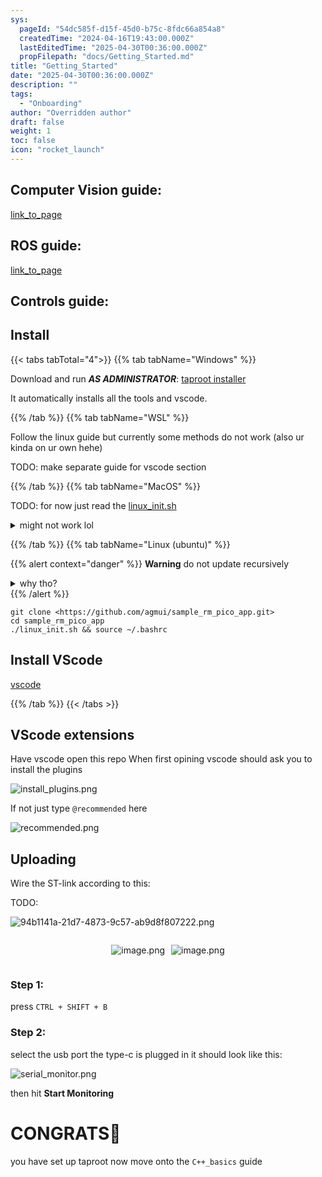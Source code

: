```yaml
---
sys:
  pageId: "54dc585f-d15f-45d0-b75c-8fdc66a854a8"
  createdTime: "2024-04-16T19:43:00.000Z"
  lastEditedTime: "2025-04-30T00:36:00.000Z"
  propFilepath: "docs/Getting_Started.md"
title: "Getting_Started"
date: "2025-04-30T00:36:00.000Z"
description: ""
tags:
  - "Onboarding"
author: "Overridden author"
draft: false
weight: 1
toc: false
icon: "rocket_launch"
---
```


## Computer Vision guide:

[link_to_page](86d45bc0-388b-4d26-8848-44f255f73d0e)

## ROS guide:

[link_to_page](3c76c1de-ec8f-46d6-8b0a-294005edc2d5)

## Controls guide:

## Install

{{< tabs tabTotal="4">}}
{{% tab tabName="Windows" %}}

Download and run _**AS ADMINISTRATOR**_: [taproot installer](https://github.com/Thornbots/TeachingFreshies/releases/tag/1.0)

It automatically installs all the tools and vscode.

{{% /tab %}}
{{% tab tabName="WSL" %}}

Follow the linux guide but currently some methods do not work (also ur kinda on ur own hehe)

TODO: make separate guide for vscode section

{{% /tab %}}
{{% tab tabName="MacOS" %}}

TODO: for now just read the [linux_init.sh](https://github.com/agmui/sample_rm_pico_app/blob/main/linux_init.sh)

<details>
<summary>might not work lol</summary>

`brew install libusb pkg-config`

Next install: [vscode](https://code.visualstudio.com/Download)

</details>

{{% /tab %}}
{{% tab tabName="Linux (ubuntu)" %}}

{{% alert context="danger" %}}
**Warning** do not update recursively
<details>
<summary>why tho?</summary>
There are some submodules that may go on for a while (like tinyusb) and I highly
recommend you don't need to get them.
If you want to see what submodules I update just look in `linux_init.sh`
</details>
{{% /alert %}}

```shell
git clone <https://github.com/agmui/sample_rm_pico_app.git>
cd sample_rm_pico_app
./linux_init.sh && source ~/.bashrc
```

## Install VScode

[vscode](https://code.visualstudio.com/Download)

{{% /tab %}}
{{< /tabs >}}

## VScode extensions

Have vscode open this repo
When first opining vscode should ask you to install the plugins

![install_plugins.png](https://prod-files-secure.s3.us-west-2.amazonaws.com/d518164a-d88e-44d1-a4ee-3adb3bd8bce0/89bd30f0-1825-4e77-867b-0a41ce370880/install_plugins.png?X-Amz-Algorithm=AWS4-HMAC-SHA256&X-Amz-Content-Sha256=UNSIGNED-PAYLOAD&X-Amz-Credential=ASIAZI2LB466TU6RC7DP%2F20250614%2Fus-west-2%2Fs3%2Faws4_request&X-Amz-Date=20250614T190240Z&X-Amz-Expires=3600&X-Amz-Security-Token=IQoJb3JpZ2luX2VjEEsaCXVzLXdlc3QtMiJHMEUCIQCCP6NgoTZG2dpD1%2FKjPIOOVA0qb228GoXSc7TqbgvbsQIgU7%2FmQxwJsALqSn4elu5nnydfFdzdrCjELIhsVqQZGCcq%2FwMIMxAAGgw2Mzc0MjMxODM4MDUiDAkwQySC9xTb4KDpMyrcA2xoRCuwA7DPR6XcCHOOzYc8yZq%2FG7WEhyknaeA%2F5VjKs6TAjKOvONLVRiNsavtQkTIW8jrVn%2BA3oKFNA1YlmU%2FB%2FHHwmmAr9psSn5n8AeR88Y8IhaEPuW1TIP3dRaVPltHzeaqcii8Bc2EV98w1tN8pr8X6rS%2FJPUKRzQfVmNJy6WJeBO97YU%2BoBTTMLPZqtU3ZgM3d0w1%2BTGo7q4%2B0%2FC46NR2nWZ4FBiadNxfo7rUmG%2F8WwvJ0%2BAGkcpbjZcXBBcHMAal9fdgldXL1Ln7f2c9B%2BETHzA8if0KCQas708cWrj7442LFUVpO89YuhlO1qvoW6YAEfBOpqlg44MoJrE4%2FcOCebH%2FVobWPKXpPKRgLBpxf5Kra5RKQeSc1kGAsbnSRsK%2F5X3eiJtx8MgnDTMvxs9UMM%2FUGDBhYMP%2FngZFF4lZ2F1HwPGXPcI3hhhWexBMlE3YM4emrVJjTMhehUcWqKQhawfbZazaAm%2BSG0gw%2Bgl4nYIWBQc8WabBn56diTbTnt2LTgPCsAD08rWpeIDEQpwYjzT%2B7dQi1amZvFrdEHzMSYDHj7Dc9SXK10qaURPZu5BjVCZv4vWnJMyslNyZ4F0jXbazlHHmGhkvUArgYQrJ48qrHU0kYSw48MK%2F6tsIGOqUBXj5Q2Zy7zbN%2B3uTJe5zoXkyvQtDNPwrWguhlC2AJnVLf%2BhHA5IOB%2BCu%2Fqxh%2F5rmadAOg64NYz3cLMClma18%2Bnw2HD1EAJSuQSuyjvevOcyoFfDBNn5j9dVCScoMPTvYqqVoQS3fYRzgdZUaFMk0h8UcpzvgPyvmzzNuBFbtKNDMVEFH7Kl%2BDu2aqREwZVgMbEbGHL0TUb4%2Blr5cjSNOTaWBctkX1&X-Amz-Signature=40dc3aa2ae595b4601fe2db9818e9baf9aeb6e5ac35104ff9f35bf27cf54fbd2&X-Amz-SignedHeaders=host&x-amz-checksum-mode=ENABLED&x-id=GetObject)

If not just type `@recommended` here  

![recommended.png](https://prod-files-secure.s3.us-west-2.amazonaws.com/d518164a-d88e-44d1-a4ee-3adb3bd8bce0/61e661e9-5d85-4dfc-be0d-8d2097a5e793/recommended.png?X-Amz-Algorithm=AWS4-HMAC-SHA256&X-Amz-Content-Sha256=UNSIGNED-PAYLOAD&X-Amz-Credential=ASIAZI2LB466TU6RC7DP%2F20250614%2Fus-west-2%2Fs3%2Faws4_request&X-Amz-Date=20250614T190240Z&X-Amz-Expires=3600&X-Amz-Security-Token=IQoJb3JpZ2luX2VjEEsaCXVzLXdlc3QtMiJHMEUCIQCCP6NgoTZG2dpD1%2FKjPIOOVA0qb228GoXSc7TqbgvbsQIgU7%2FmQxwJsALqSn4elu5nnydfFdzdrCjELIhsVqQZGCcq%2FwMIMxAAGgw2Mzc0MjMxODM4MDUiDAkwQySC9xTb4KDpMyrcA2xoRCuwA7DPR6XcCHOOzYc8yZq%2FG7WEhyknaeA%2F5VjKs6TAjKOvONLVRiNsavtQkTIW8jrVn%2BA3oKFNA1YlmU%2FB%2FHHwmmAr9psSn5n8AeR88Y8IhaEPuW1TIP3dRaVPltHzeaqcii8Bc2EV98w1tN8pr8X6rS%2FJPUKRzQfVmNJy6WJeBO97YU%2BoBTTMLPZqtU3ZgM3d0w1%2BTGo7q4%2B0%2FC46NR2nWZ4FBiadNxfo7rUmG%2F8WwvJ0%2BAGkcpbjZcXBBcHMAal9fdgldXL1Ln7f2c9B%2BETHzA8if0KCQas708cWrj7442LFUVpO89YuhlO1qvoW6YAEfBOpqlg44MoJrE4%2FcOCebH%2FVobWPKXpPKRgLBpxf5Kra5RKQeSc1kGAsbnSRsK%2F5X3eiJtx8MgnDTMvxs9UMM%2FUGDBhYMP%2FngZFF4lZ2F1HwPGXPcI3hhhWexBMlE3YM4emrVJjTMhehUcWqKQhawfbZazaAm%2BSG0gw%2Bgl4nYIWBQc8WabBn56diTbTnt2LTgPCsAD08rWpeIDEQpwYjzT%2B7dQi1amZvFrdEHzMSYDHj7Dc9SXK10qaURPZu5BjVCZv4vWnJMyslNyZ4F0jXbazlHHmGhkvUArgYQrJ48qrHU0kYSw48MK%2F6tsIGOqUBXj5Q2Zy7zbN%2B3uTJe5zoXkyvQtDNPwrWguhlC2AJnVLf%2BhHA5IOB%2BCu%2Fqxh%2F5rmadAOg64NYz3cLMClma18%2Bnw2HD1EAJSuQSuyjvevOcyoFfDBNn5j9dVCScoMPTvYqqVoQS3fYRzgdZUaFMk0h8UcpzvgPyvmzzNuBFbtKNDMVEFH7Kl%2BDu2aqREwZVgMbEbGHL0TUb4%2Blr5cjSNOTaWBctkX1&X-Amz-Signature=f23c8942d5232441ef2be31b69b4dc960ba255f85e1682d051bbbf29b71db130&X-Amz-SignedHeaders=host&x-amz-checksum-mode=ENABLED&x-id=GetObject)

## Uploading

Wire the ST-link according to this:

TODO:

![94b1141a-21d7-4873-9c57-ab9d8f807222.png](https://prod-files-secure.s3.us-west-2.amazonaws.com/d518164a-d88e-44d1-a4ee-3adb3bd8bce0/e5fad17d-ab82-4300-9f4c-505ab4b1202c/94b1141a-21d7-4873-9c57-ab9d8f807222.png?X-Amz-Algorithm=AWS4-HMAC-SHA256&X-Amz-Content-Sha256=UNSIGNED-PAYLOAD&X-Amz-Credential=ASIAZI2LB466TU6RC7DP%2F20250614%2Fus-west-2%2Fs3%2Faws4_request&X-Amz-Date=20250614T190240Z&X-Amz-Expires=3600&X-Amz-Security-Token=IQoJb3JpZ2luX2VjEEsaCXVzLXdlc3QtMiJHMEUCIQCCP6NgoTZG2dpD1%2FKjPIOOVA0qb228GoXSc7TqbgvbsQIgU7%2FmQxwJsALqSn4elu5nnydfFdzdrCjELIhsVqQZGCcq%2FwMIMxAAGgw2Mzc0MjMxODM4MDUiDAkwQySC9xTb4KDpMyrcA2xoRCuwA7DPR6XcCHOOzYc8yZq%2FG7WEhyknaeA%2F5VjKs6TAjKOvONLVRiNsavtQkTIW8jrVn%2BA3oKFNA1YlmU%2FB%2FHHwmmAr9psSn5n8AeR88Y8IhaEPuW1TIP3dRaVPltHzeaqcii8Bc2EV98w1tN8pr8X6rS%2FJPUKRzQfVmNJy6WJeBO97YU%2BoBTTMLPZqtU3ZgM3d0w1%2BTGo7q4%2B0%2FC46NR2nWZ4FBiadNxfo7rUmG%2F8WwvJ0%2BAGkcpbjZcXBBcHMAal9fdgldXL1Ln7f2c9B%2BETHzA8if0KCQas708cWrj7442LFUVpO89YuhlO1qvoW6YAEfBOpqlg44MoJrE4%2FcOCebH%2FVobWPKXpPKRgLBpxf5Kra5RKQeSc1kGAsbnSRsK%2F5X3eiJtx8MgnDTMvxs9UMM%2FUGDBhYMP%2FngZFF4lZ2F1HwPGXPcI3hhhWexBMlE3YM4emrVJjTMhehUcWqKQhawfbZazaAm%2BSG0gw%2Bgl4nYIWBQc8WabBn56diTbTnt2LTgPCsAD08rWpeIDEQpwYjzT%2B7dQi1amZvFrdEHzMSYDHj7Dc9SXK10qaURPZu5BjVCZv4vWnJMyslNyZ4F0jXbazlHHmGhkvUArgYQrJ48qrHU0kYSw48MK%2F6tsIGOqUBXj5Q2Zy7zbN%2B3uTJe5zoXkyvQtDNPwrWguhlC2AJnVLf%2BhHA5IOB%2BCu%2Fqxh%2F5rmadAOg64NYz3cLMClma18%2Bnw2HD1EAJSuQSuyjvevOcyoFfDBNn5j9dVCScoMPTvYqqVoQS3fYRzgdZUaFMk0h8UcpzvgPyvmzzNuBFbtKNDMVEFH7Kl%2BDu2aqREwZVgMbEbGHL0TUb4%2Blr5cjSNOTaWBctkX1&X-Amz-Signature=ef76878c518990395e862043b3d9c1520c62c015333bb2a2f7897c4910123ab7&X-Amz-SignedHeaders=host&x-amz-checksum-mode=ENABLED&x-id=GetObject)

<div style="display: flex;flex-direction: row; column-gap:10px; max-width: 630px;justify-content: center;">
<div>

![image.png](https://prod-files-secure.s3.us-west-2.amazonaws.com/d518164a-d88e-44d1-a4ee-3adb3bd8bce0/210ecb78-1116-4d7b-b9b7-2292f66fa2c2/image.png?X-Amz-Algorithm=AWS4-HMAC-SHA256&X-Amz-Content-Sha256=UNSIGNED-PAYLOAD&X-Amz-Credential=ASIAZI2LB466WRQD7YGV%2F20250614%2Fus-west-2%2Fs3%2Faws4_request&X-Amz-Date=20250614T190242Z&X-Amz-Expires=3600&X-Amz-Security-Token=IQoJb3JpZ2luX2VjEEsaCXVzLXdlc3QtMiJHMEUCIQDDozBqkCqOze5huioxTq2GB6RHHFCoVQ4U5lJfkhir%2FAIgQDowj%2F3T0FB8qPf9x%2BKbunDIhZ%2BVAlVH%2Bki69EOmvRQq%2FwMIMxAAGgw2Mzc0MjMxODM4MDUiDDZca3WvA9uVUBDIbSrcA%2FrccHgN%2Fa6vQXTq%2FkM%2FPES2O8C06f4TrVULcPp6XZre5syW2%2BmeFmDhtFU4oKV7FL%2FQ6r%2BKFaf3m9HnO%2B35wn59rxxPqdbTPvWy7NYCgGlgqTOqlmalUEsMEdlySNEYAFFgrYUSistrB90JadLewFddmqWQ4o%2FOQy86A%2BNAbwfofrljDi3vFeNIuiwRI%2FqNoYByp3Y4jeVZ3XGnPiLYKGX3hGT3503YGwI29Dy3assuyGc5Tk6v0GDeGyo%2FW7NCMVKARTxy8xGwaKO9PNI2XGSCdNZg6QdajDUrHGZoZtJOyCh4zUU86Tld22aoGsZzO%2F%2FZ%2FKde1s3zsR1y0hBlSQf7IpJnEvf5GrDjAkokGUlLuZjXMWZTOltd5px914kXn1hPBaBsos5HwLBwtDOJ16%2BRQmltXjKwBwa9Z1gStGhHIHNRMWLdr2ZLmwucJn1M4GXLGG9dOuWIm%2BDqevMfwi3Jd0V9svKW3XtI3D9vY0PsQ9M3kwOEt%2BzhVax4%2BckS4TOizoJiPToDLl2Yw2fDiCoad9TvxacIv9ZTZfI20pU9II1LCA5xtDgv0Xfp%2FTcKOwmKqgT8NbIIiqrAJiiAR6481z9p59PNSosAP%2BNic2Hdc2fKNO3pnipG7gQcMOr6tsIGOqUBRxXX3Tu1SChmZePd8hVZW0lDRwcLoTfvvds9AhjRkQz7tv%2FzkHlnxvIq4nX019sipb3ihqlwObHriXrpqJvgs11CsqiY4PGtQcuMZInmNtDlcvPfT98kMNfeGF7S%2B19Zis6xmcc43dORXFM8BRU%2BCTKvVi798NbsQ0wfQfMbYzomfSiaCaWdq5xcxTKZACInYdCKj8dI69p7QtRBpK4jU5%2Fi%2Fc6x&X-Amz-Signature=1be08389336fdaf2e54283e4036a34a77fd4a56dbb977cd3c693cf02ebcdea64&X-Amz-SignedHeaders=host&x-amz-checksum-mode=ENABLED&x-id=GetObject)

</div>
<div>

![image.png](https://prod-files-secure.s3.us-west-2.amazonaws.com/d518164a-d88e-44d1-a4ee-3adb3bd8bce0/33a0fd0f-8ca6-4a86-8e09-26e95ded1fff/image.png?X-Amz-Algorithm=AWS4-HMAC-SHA256&X-Amz-Content-Sha256=UNSIGNED-PAYLOAD&X-Amz-Credential=ASIAZI2LB466QBGMGKHE%2F20250614%2Fus-west-2%2Fs3%2Faws4_request&X-Amz-Date=20250614T190243Z&X-Amz-Expires=3600&X-Amz-Security-Token=IQoJb3JpZ2luX2VjEEsaCXVzLXdlc3QtMiJGMEQCIBNQ1PHUn%2FR0AhC4rA9R9nf0k02fNcHEDDUcjl09XD7fAiAFjECpAHtchiUdr%2FAn%2F1cSS2BOO56kTnl83JYcrTxelSr%2FAwgzEAAaDDYzNzQyMzE4MzgwNSIMnkZ7ti7r7mTMq6YwKtwDFQTXuA68Y3gUYnNMehYKq2wbQ9jtqMiNxF%2FVSU7rCWYecv0LbP9gt1TirwHvs%2FOdMdPGPlFDgjEnIm4viCB%2B2OHlFXzXINHp0x8bcaGEdhzZovSu1hpU6RouOIKALM8q3A5K3YltxuCVZW%2FQrzN%2FyqLSr7JYXdRCqdnXT31Kqg473R82Ji0BXCvlg5j2uJ0PeBTzDTdn46%2FF0zsViUsNnxzgkHYmYa2X0wBNb3Axu9r6LLhbRlRc%2BweMklSPMsldlvrJiH51F%2BDuVyPc4lhAyl7NYe7vaRmCW0ffwqqXdjy0pOVLJ0acFTEEpVKT8hGTZg3iTXCVqcGLS12d6K2A39meEGXUn%2F6RsLld%2FlOOeS3%2Bf17ACEnJrOu4j1ZCN3Olk9iQvEJOnT6VscBbmr4y09%2FikN9cZSNW2kglCgj7RJFEazrWagkSQCQP%2FGtzC39JHmwnlN7LkhoM8wfm8B3NJzbIgLz25JCrNYa2nZOMmzLOsNRHCLb7puHJJCPwWzpTEFxL6nw2R9bhSUdIjmF60rbluWxs2eNWKGCQRHW02mLSFjmPIjDHcqBg8gpNXdCyu9rMmj4bGuO7gGObCNSA1b125EnQPUNZqfNVcwuDMKChxbPhBzVdUEOncagwr%2Fq2wgY6pgEIsWg4F0CbYekZjT%2B4Lp4jHX56dz0QD7ylVR%2BMOl%2Fda6nx8usXuVOlvgAiSD1C176Zht0e2awoMX3oE9qbDmbGsJngP7HyCOiYZJg5p2vBZ3QVzxCse%2B0d8vWLhZ7kbnIh2YVGFEMvOhuKBJpHk53BS81QeS93CkztzSGRJ%2Bm8u2St2yTz5TntZYV%2Bbhr1oexDlqJyMf%2BSS6JBSTNvwhVYadfAR5JT&X-Amz-Signature=11e3cefb1e43883fdbd308c7e1c7ddad8ee645b7880461991c7e8a9e9cc9c53c&X-Amz-SignedHeaders=host&x-amz-checksum-mode=ENABLED&x-id=GetObject)

</div>
</div>

### Step 1:

press `CTRL + SHIFT + B`

### Step 2:

select the usb port the type-c is plugged in it should look like this:

![serial_monitor.png](https://prod-files-secure.s3.us-west-2.amazonaws.com/d518164a-d88e-44d1-a4ee-3adb3bd8bce0/f03f4774-05d4-4393-b6a0-d5efb6d315ab/serial_monitor.png?X-Amz-Algorithm=AWS4-HMAC-SHA256&X-Amz-Content-Sha256=UNSIGNED-PAYLOAD&X-Amz-Credential=ASIAZI2LB466TU6RC7DP%2F20250614%2Fus-west-2%2Fs3%2Faws4_request&X-Amz-Date=20250614T190240Z&X-Amz-Expires=3600&X-Amz-Security-Token=IQoJb3JpZ2luX2VjEEsaCXVzLXdlc3QtMiJHMEUCIQCCP6NgoTZG2dpD1%2FKjPIOOVA0qb228GoXSc7TqbgvbsQIgU7%2FmQxwJsALqSn4elu5nnydfFdzdrCjELIhsVqQZGCcq%2FwMIMxAAGgw2Mzc0MjMxODM4MDUiDAkwQySC9xTb4KDpMyrcA2xoRCuwA7DPR6XcCHOOzYc8yZq%2FG7WEhyknaeA%2F5VjKs6TAjKOvONLVRiNsavtQkTIW8jrVn%2BA3oKFNA1YlmU%2FB%2FHHwmmAr9psSn5n8AeR88Y8IhaEPuW1TIP3dRaVPltHzeaqcii8Bc2EV98w1tN8pr8X6rS%2FJPUKRzQfVmNJy6WJeBO97YU%2BoBTTMLPZqtU3ZgM3d0w1%2BTGo7q4%2B0%2FC46NR2nWZ4FBiadNxfo7rUmG%2F8WwvJ0%2BAGkcpbjZcXBBcHMAal9fdgldXL1Ln7f2c9B%2BETHzA8if0KCQas708cWrj7442LFUVpO89YuhlO1qvoW6YAEfBOpqlg44MoJrE4%2FcOCebH%2FVobWPKXpPKRgLBpxf5Kra5RKQeSc1kGAsbnSRsK%2F5X3eiJtx8MgnDTMvxs9UMM%2FUGDBhYMP%2FngZFF4lZ2F1HwPGXPcI3hhhWexBMlE3YM4emrVJjTMhehUcWqKQhawfbZazaAm%2BSG0gw%2Bgl4nYIWBQc8WabBn56diTbTnt2LTgPCsAD08rWpeIDEQpwYjzT%2B7dQi1amZvFrdEHzMSYDHj7Dc9SXK10qaURPZu5BjVCZv4vWnJMyslNyZ4F0jXbazlHHmGhkvUArgYQrJ48qrHU0kYSw48MK%2F6tsIGOqUBXj5Q2Zy7zbN%2B3uTJe5zoXkyvQtDNPwrWguhlC2AJnVLf%2BhHA5IOB%2BCu%2Fqxh%2F5rmadAOg64NYz3cLMClma18%2Bnw2HD1EAJSuQSuyjvevOcyoFfDBNn5j9dVCScoMPTvYqqVoQS3fYRzgdZUaFMk0h8UcpzvgPyvmzzNuBFbtKNDMVEFH7Kl%2BDu2aqREwZVgMbEbGHL0TUb4%2Blr5cjSNOTaWBctkX1&X-Amz-Signature=d73f85009ecc36ac82881c69822251f9193640c6c3a44e5c8aa91df2456aa911&X-Amz-SignedHeaders=host&x-amz-checksum-mode=ENABLED&x-id=GetObject)

then hit **Start Monitoring**

# CONGRATS🎉

you have set up taproot now move onto the `C++_basics` guide
